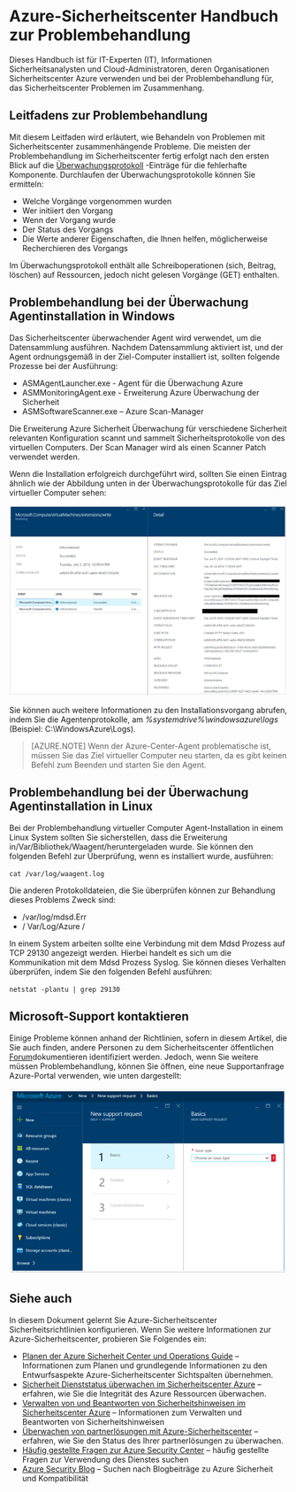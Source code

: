 <properties
   pageTitle="Azure-Sicherheitscenter Problembehandlungsleitfadens | Microsoft Azure"
   description="Dieses Dokument unterstützt von Problemen in Azure Sicherheitscenter."
   services="security-center"
   documentationCenter="na"
   authors="YuriDio"
   manager="swadhwa"
   editor=""/>

<tags
   ms.service="security-center"
   ms.devlang="na"
   ms.topic="hero-article"
   ms.tgt_pltfrm="na"
   ms.workload="na"
   ms.date="10/18/2016"
   ms.author="yurid"/>

# <a name="azure-security-center-troubleshooting-guide"></a>Azure-Sicherheitscenter Handbuch zur Problembehandlung
Dieses Handbuch ist für IT-Experten (IT), Informationen Sicherheitsanalysten und Cloud-Administratoren, deren Organisationen Sicherheitscenter Azure verwenden und bei der Problembehandlung für, das Sicherheitscenter Problemen im Zusammenhang.

## <a name="troubleshooting-guide"></a>Leitfadens zur Problembehandlung
Mit diesem Leitfaden wird erläutert, wie Behandeln von Problemen mit Sicherheitscenter zusammenhängende Probleme. Die meisten der Problembehandlung im Sicherheitscenter fertig erfolgt nach den ersten Blick auf die [Überwachungsprotokoll](https://azure.microsoft.com/updates/audit-logs-in-azure-preview-portal/) -Einträge für die fehlerhafte Komponente. Durchlaufen der Überwachungsprotokolle können Sie ermitteln:

- Welche Vorgänge vorgenommen wurden
- Wer initiiert den Vorgang
- Wenn der Vorgang wurde
- Der Status des Vorgangs
- Die Werte anderer Eigenschaften, die Ihnen helfen, möglicherweise Recherchieren des Vorgangs

Im Überwachungsprotokoll enthält alle Schreiboperationen (sich, Beitrag, löschen) auf Ressourcen, jedoch nicht gelesen Vorgänge (GET) enthalten.

## <a name="troubleshooting-monitoring-agent-installation-in-windows"></a>Problembehandlung bei der Überwachung Agentinstallation in Windows

Das Sicherheitscenter überwachender Agent wird verwendet, um die Datensammlung ausführen. Nachdem Datensammlung aktiviert ist, und der Agent ordnungsgemäß in der Ziel-Computer installiert ist, sollten folgende Prozesse bei der Ausführung:

- ASMAgentLauncher.exe - Agent für die Überwachung Azure 
- ASMMonitoringAgent.exe - Erweiterung Azure Überwachung der Sicherheit
- ASMSoftwareScanner.exe – Azure Scan-Manager

Die Erweiterung Azure Sicherheit Überwachung für verschiedene Sicherheit relevanten Konfiguration scannt und sammelt Sicherheitsprotokolle von des virtuellen Computers. Der Scan Manager wird als einen Scanner Patch verwendet werden.

Wenn die Installation erfolgreich durchgeführt wird, sollten Sie einen Eintrag ähnlich wie der Abbildung unten in der Überwachungsprotokolle für das Ziel virtueller Computer sehen:

![Überwachungsprotokolle](./media/security-center-troubleshooting-guide/security-center-troubleshooting-guide-fig1.png)

Sie können auch weitere Informationen zu den Installationsvorgang abrufen, indem Sie die Agentenprotokolle, am *%systemdrive%\windowsazure\logs* (Beispiel: C:\WindowsAzure\Logs).

> [AZURE.NOTE] Wenn der Azure-Center-Agent problematische ist, müssen Sie das Ziel virtueller Computer neu starten, da es gibt keinen Befehl zum Beenden und starten Sie den Agent.

## <a name="troubleshooting-monitoring-agent-installation-in-linux"></a>Problembehandlung bei der Überwachung Agentinstallation in Linux
Bei der Problembehandlung virtueller Computer Agent-Installation in einem Linux System sollten Sie sicherstellen, dass die Erweiterung in/Var/Bibliothek/Waagent/heruntergeladen wurde. Sie können den folgenden Befehl zur Überprüfung, wenn es installiert wurde, ausführen:

`cat /var/log/waagent.log` 

Die anderen Protokolldateien, die Sie überprüfen können zur Behandlung dieses Problems Zweck sind: 

- /var/log/mdsd.Err
- / Var/Log/Azure /

In einem System arbeiten sollte eine Verbindung mit dem Mdsd Prozess auf TCP 29130 angezeigt werden. Hierbei handelt es sich um die Kommunikation mit dem Mdsd Prozess Syslog. Sie können dieses Verhalten überprüfen, indem Sie den folgenden Befehl ausführen:

`netstat -plantu | grep 29130`

## <a name="contacting-microsoft-support"></a>Microsoft-Support kontaktieren

Einige Probleme können anhand der Richtlinien, sofern in diesem Artikel, die Sie auch finden, andere Personen zu dem Sicherheitscenter öffentlichen [Forum](https://social.msdn.microsoft.com/Forums/en-US/home?forum=AzureSecurityCenter)dokumentieren identifiziert werden. Jedoch, wenn Sie weitere müssen Problembehandlung, können Sie öffnen, eine neue Supportanfrage Azure-Portal verwenden, wie unten dargestellt: 

![Microsoft-Support](./media/security-center-troubleshooting-guide/security-center-troubleshooting-guide-fig2.png)


## <a name="see-also"></a>Siehe auch

In diesem Dokument gelernt Sie Azure-Sicherheitscenter Sicherheitsrichtlinien konfigurieren. Wenn Sie weitere Informationen zur Azure-Sicherheitscenter, probieren Sie Folgendes ein:

- [Planen der Azure Sicherheit Center und Operations Guide](security-center-planning-and-operations-guide.md) – Informationen zum Planen und grundlegende Informationen zu den Entwurfsaspekte Azure-Sicherheitscenter Sichtspalten übernehmen.
- [Sicherheit Dienststatus überwachen im Sicherheitscenter Azure](security-center-monitoring.md) – erfahren, wie Sie die Integrität des Azure Ressourcen überwachen.
- [Verwalten von und Beantworten von Sicherheitshinweisen im Sicherheitscenter Azure](security-center-managing-and-responding-alerts.md) – Informationen zum Verwalten und Beantworten von Sicherheitshinweisen
- [Überwachen von partnerlösungen mit Azure-Sicherheitscenter](security-center-partner-solutions.md) – erfahren, wie Sie den Status des Ihrer partnerlösungen zu überwachen.
- [Häufig gestellte Fragen zur Azure Security Center](security-center-faq.md) – häufig gestellte Fragen zur Verwendung des Dienstes suchen
- [Azure Security Blog](http://blogs.msdn.com/b/azuresecurity/) – Suchen nach Blogbeiträge zu Azure Sicherheit und Kompatibilität
